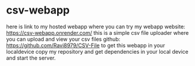 # csv-webapp
here is link to my hosted webapp where you can try my webapp
website: https://csv-webapp.onrender.com/
this is a simple csv file uploader where you can upload and view your csv files
github: https://github.com/Ravi8979/CSV-File
to get this webapp in your localdevice copy my repository and get dependencies in your local device and start the server. 

